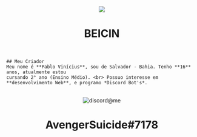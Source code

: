 <div align="center">
    <img src="https://i.imgur.com/wSupjFW.png"><br>
    <h1>BEICIN</h1><br>
</div>

    ## Meu Criador
    Meu nome é **Pablo Vinícius**, sou de Salvador - Bahia. Tenho **16** anos, atualmente estou
    cursando 2° ano (Ensino Médio). <br> Possuo interesse em **desenvolvimento Web**, e programo *Discord Bot's*.
<div align="center">
    <br><img src="https://i.imgur.com/tCz8nOd.png" alt="discord@me"><br>
    <h1 class="title-owner">AvengerSuicide#7178</h1>
</div>

